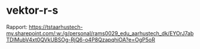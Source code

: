# vektor-r-s

Rapport: https://tstaarhustech-my.sharepoint.com/:w:/g/personal/rams0029_edu_aarhustech_dk/EYOrJ7abTDlMubV4xt0QVkUBSOg-RjQ6-o4P8QzapqhiOA?e=OgP5oR
